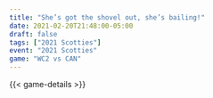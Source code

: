 ```yaml
---
title: "She’s got the shovel out, she’s bailing!"
date: 2021-02-20T21:48:00-05:00
draft: false
tags: ["2021 Scotties"]
event: "2021 Scotties"
game: "WC2 vs CAN"
---
```

{{< game-details >}}
<!--more--> 